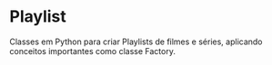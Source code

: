 # Playlist

Classes em Python para criar Playlists de filmes e séries, aplicando conceitos importantes como classe Factory.
